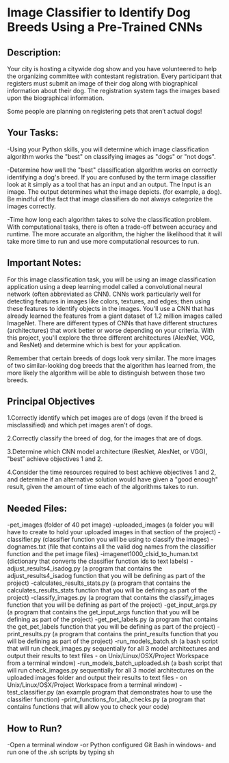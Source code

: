 # Image Classifier to Identify Dog Breeds Using a Pre-Trained CNNs

## Description:
Your city is hosting a citywide dog show and you have volunteered to help the organizing committee with contestant registration. Every participant that registers must submit an image of their dog along with biographical information about their dog. The registration system tags the images based upon the biographical information.

Some people are planning on registering pets that aren’t actual dogs!


## Your Tasks:
-Using your Python skills, you will determine which image classification algorithm works the "best" on classifying images as "dogs" or "not dogs".

-Determine how well the "best" classification algorithm works on correctly identifying a dog's breed. If you are confused by the term image classifier look at it simply as a tool that has an input and an output. The Input is an image. The output determines what the image depicts. (for example, a dog). Be mindful of the fact that image classifiers do not always categorize the images correctly.

-Time how long each algorithm takes to solve the classification problem. With computational tasks, there is often a trade-off between accuracy and runtime. The more accurate an algorithm, the higher the likelihood that it will take more time to run and use more computational resources to run.

## Important Notes:
For this image classification task, you will be using an image classification application using a deep learning model called a convolutional neural network (often abbreviated as CNN). CNNs work particularly well for detecting features in images like colors, textures, and edges; then using these features to identify objects in the images. You'll use a CNN that has already learned the features from a giant dataset of 1.2 million images called ImageNet. There are different types of CNNs that have different structures (architectures) that work better or worse depending on your criteria. With this project, you'll explore the three different architectures (AlexNet, VGG, and ResNet) and determine which is best for your application.

Remember that certain breeds of dogs look very similar. The more images of two similar-looking dog breeds that the algorithm has learned from, the more likely the algorithm will be able to distinguish between those two breeds.

## Principal Objectives
1.Correctly identify which pet images are of dogs (even if the breed is misclassified) and which pet images aren't of dogs.

2.Correctly classify the breed of dog, for the images that are of dogs.

3.Determine which CNN model architecture (ResNet, AlexNet, or VGG), "best" achieve objectives 1 and 2.

4.Consider the time resources required to best achieve objectives 1 and 2, and determine if an alternative solution would have given a "good enough" result, given the amount of time each of the algorithms takes to run.


## Needed Files:
-pet_images (folder of 40 pet image)
-uploaded_images (a folder you will have to create to hold your uploaded images in that section of the project)
-classifier.py (classifier function you will be using to classify the images)
-dognames.txt (file that contains all the valid dog names from the classifier function and the pet image files)
-imagenet1000_clsid_to_human.txt (dictionary that converts the classifier function ids to text labels)
-adjust_results4_isadog.py (a program that contains the adjust_results4_isadog function that you will be defining as part of the project)
-calculates_results_stats.py (a program that contains the calculates_results_stats function that you will be defining as part of the project)
-classify_images.py (a program that contains the classify_images function that you will be defining as part of the project)
-get_input_args.py (a program that contains the get_input_args function that you will be defining as part of the project)
-get_pet_labels.py (a program that contains the get_pet_labels function that you will be defining as part of the project)
-print_results.py (a program that contains the print_results function that you will be defining as part of the project)
-run_models_batch.sh (a bash script that will run check_images.py sequentially for all 3 model architectures and output their results to text files - on Unix/Linux/OSX/Project Workspace from a terminal window)
-run_models_batch_uploaded.sh (a bash script that will run check_images.py sequentially for all 3 model architectures on the uploaded images folder and output their results to text files - on Unix/Linux/OSX/Project Workspace from a terminal window)
-test_classifier.py (an example program that demonstrates how to use the classifier function)
-print_functions_for_lab_checks.py (a program that contains functions that will allow you to check your code)

## How to Run?
-Open a terminal window -or Python configured Git Bash in windows- and run one of the .sh scripts by typing sh <script name>.sh 
-You can also copy, paste, and run the script commands one by one into your terminal/Git Bash window; each command running a differnet CNN architecture.
-After running, the the results are automatically stored in text files corresponding to the used architecture (e.g.resnet_pet-images.txt)
